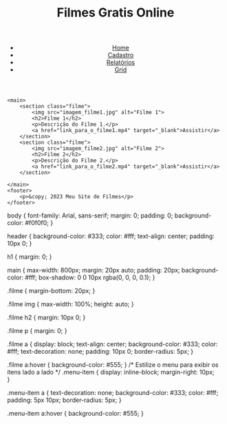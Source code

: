 <!DOCTYPE html>
<html lang="pt-BR">
<head>
    <meta charset="UTF-8">
    <meta name="viewport" content="width=device-width, initial-scale=1.0">
    <title>Sites Filmes Gratis</title>
    <link rel="stylesheet" href="estilosFilmes.css">
</head>
<body>
    <header>
        <h1>Filmes Gratis Online</h1>
    </header>
    <header>
        <nav>
            <ul>
                <li class="menu-item"><a href="#home">Home</a></li>
                <li class="menu-item"><a href="#cadastro">Cadastro</a></li>
                <li class="menu-item"><a href="#relatorios">Relatórios</a></li>
                <li class="menu-item"><a href="#grid">Grid</a></li>
            </ul>
        </nav>
    </header>
    
    <main>
        <section class="filme">
            <img src="imagem_filme1.jpg" alt="Filme 1">
            <h2>Filme 1</h2>
            <p>Descrição do Filme 1.</p>
            <a href="link_para_o_filme1.mp4" target="_blank">Assistir</a>
        </section>
        <section class="filme">
            <img src="imagem_filme2.jpg" alt="Filme 2">
            <h2>Filme 2</h2>
            <p>Descrição do Filme 2.</p>
            <a href="link_para_o_filme2.mp4" target="_blank">Assistir</a>
        </section>
        
    </main>
    <footer>
        <p>&copy; 2023 Meu Site de Filmes</p>
    </footer>
</body>
</html>


</css>
body {
    font-family: Arial, sans-serif;
    margin: 0;
    padding: 0;
    background-color: #f0f0f0;
}

header {
    background-color: #333;
    color: #fff;
    text-align: center;
    padding: 10px 0;
}

h1 {
    margin: 0;
}

main {
    max-width: 800px;
    margin: 20px auto;
    padding: 20px;
    background-color: #fff;
    box-shadow: 0 0 10px rgba(0, 0, 0, 0.1);
}

.filme {
    margin-bottom: 20px;
}

.filme img {
    max-width: 100%;
    height: auto;
}

.filme h2 {
    margin: 10px 0;
}

.filme p {
    margin: 0;
}

.filme a {
    display: block;
    text-align: center;
    background-color: #333;
    color: #fff;
    text-decoration: none;
    padding: 10px 0;
    border-radius: 5px;
}

.filme a:hover {
    background-color: #555;
}
/* Estilize o menu para exibir os itens lado a lado */
.menu-item {
    display: inline-block;
    margin-right: 10px;  
}


.menu-item a {
    text-decoration: none;
    background-color: #333;
    color: #fff;
    padding: 5px 10px;
    border-radius: 5px;
}

.menu-item a:hover {
    background-color: #555;
}
</css>
